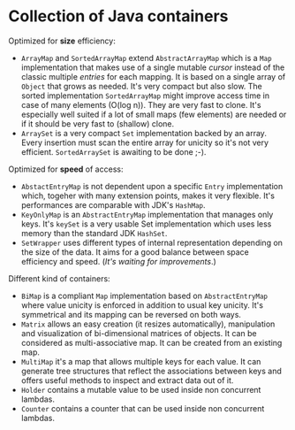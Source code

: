 # Collection of Java containers

Optimized for **size** efficiency:

* `ArrayMap` and `SortedArrayMap` extend `AbstractArrayMap` which is a `Map` implementation that makes use of a single mutable _cursor_ instead of the classic multiple _entries_ for each mapping. It is based on a single array of `Object` that grows as needed. It's very compact but also slow. The sorted implementation `SortedArrayMap` might improve access time in case of many elements (O(log n)). They are very fast to clone. It's especially well suited if a lot of small maps (few elements) are needed or if it should be very fast to (shallow) clone.
* `ArraySet` is a very compact `Set` implementation backed by an array. Every insertion must scan the entire array for unicity so it's not very efficient. `SortedArraySet` is awaiting to be done ;-).

Optimized for **speed** of access:

* `AbstactEntryMap` is not dependent upon a specific `Entry` implementation which, togeher with many extension points, makes it very flexible. It's performances are comparable with JDK's `HashMap`.
* `KeyOnlyMap` is an `AbstractEntryMap` implementation that manages only keys. It's `keySet` is a very usable Set implementation which uses less memory than the standard JDK `HashSet`.
* `SetWrapper` uses different types of internal representation depending on the size of the data. It aims for a good balance between space efficiency and speed. (_It's waiting for improvements_.)

Different kind of containers:

* `BiMap` is a compliant `Map` implementation based on `AbstractEntryMap` where value unicity is enforced in addition to usual key unicity. It's symmetrical and its mapping can be reversed on both ways.
* `Matrix` allows an easy creation (it resizes automatically), manipulation and visualization of bi-dimensional matrices of objects. It can be considered as multi-associative map. It can be created from an existing map.
* `MultiMap` it's a map that allows multiple keys for each value. It can generate tree structures that reflect the associations between keys and offers useful methods to inspect and extract data out of it.
* `Holder` contains a mutable value to be used inside non concurrent lambdas.
* `Counter` contains a counter that can be used inside non concurrent lambdas.

